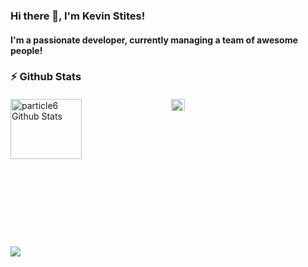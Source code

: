 ### Hi there 👋, I'm Kevin Stites!

#### I'm a passionate developer, currently managing a team of awesome people!

### :zap: Github Stats

####

<div style="display: grid;grid-template-columns: 1fr 1fr; grid-gap: 10px">
  <img src="https://github-readme-stats-gray-beta-34.vercel.app/api?username=particle6&show_icons=true&title_color=fff&icon_color=79ff97&text_color=efefef&bg_color=24292e&rank_icon=github" alt="particle6 Github Stats" width="68%">

  <img src="https://github-readme-stats-gray-beta-34.vercel.app/api/top-langs/?username=particle6&show_icons=true&text_color=efefef&bg_color=24292e&title_color=ffffff" width="30%" alt="particle6 Top Languages">
</div>

##

<a href="https://www.buymeacoffee.com/particle6"><img src="https://img.buymeacoffee.com/button-api/?text=Buy me a beer!&emoji=🍺&slug=particle6&button_colour=407544&font_colour=ffffff&font_family=Bree&outline_colour=ffffff&coffee_colour=FFDD00" /></a>
